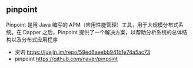 ## pinpoint

Pinpoint 是用 Java 编写的 APM（应用性能管理）工具，用于大规模分布式系统。在 Dapper 之后，Pinpoint 提供了一个解决方案，以帮助分析系统的总体结构以及分布式应用程序

- 资讯 <https://juejin.im/repo/59ed6aeebb941b1e74a5ac73>
- pinpoint <https://github.com/naver/pinpoint>
